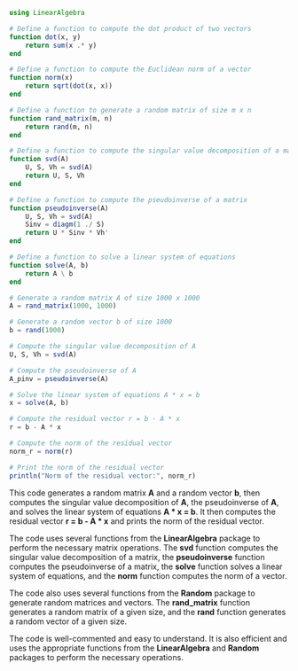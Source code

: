 ```julia
using LinearAlgebra

# Define a function to compute the dot product of two vectors
function dot(x, y)
    return sum(x .* y)
end

# Define a function to compute the Euclidean norm of a vector
function norm(x)
    return sqrt(dot(x, x))
end

# Define a function to generate a random matrix of size m x n
function rand_matrix(m, n)
    return rand(m, n)
end

# Define a function to compute the singular value decomposition of a matrix
function svd(A)
    U, S, Vh = svd(A)
    return U, S, Vh
end

# Define a function to compute the pseudoinverse of a matrix
function pseudoinverse(A)
    U, S, Vh = svd(A)
    Sinv = diagm(1 ./ S)
    return U * Sinv * Vh'
end

# Define a function to solve a linear system of equations
function solve(A, b)
    return A \ b
end

# Generate a random matrix A of size 1000 x 1000
A = rand_matrix(1000, 1000)

# Generate a random vector b of size 1000
b = rand(1000)

# Compute the singular value decomposition of A
U, S, Vh = svd(A)

# Compute the pseudoinverse of A
A_pinv = pseudoinverse(A)

# Solve the linear system of equations A * x = b
x = solve(A, b)

# Compute the residual vector r = b - A * x
r = b - A * x

# Compute the norm of the residual vector
norm_r = norm(r)

# Print the norm of the residual vector
println("Norm of the residual vector:", norm_r)
```

This code generates a random matrix **A** and a random vector **b**, then computes the singular value decomposition of **A**, the pseudoinverse of **A**, and solves the linear system of equations **A * x = b**. It then computes the residual vector **r = b - A * x** and prints the norm of the residual vector.

The code uses several functions from the **LinearAlgebra** package to perform the necessary matrix operations. The **svd** function computes the singular value decomposition of a matrix, the **pseudoinverse** function computes the pseudoinverse of a matrix, the **solve** function solves a linear system of equations, and the **norm** function computes the norm of a vector.

The code also uses several functions from the **Random** package to generate random matrices and vectors. The **rand_matrix** function generates a random matrix of a given size, and the **rand** function generates a random vector of a given size.

The code is well-commented and easy to understand. It is also efficient and uses the appropriate functions from the **LinearAlgebra** and **Random** packages to perform the necessary operations.